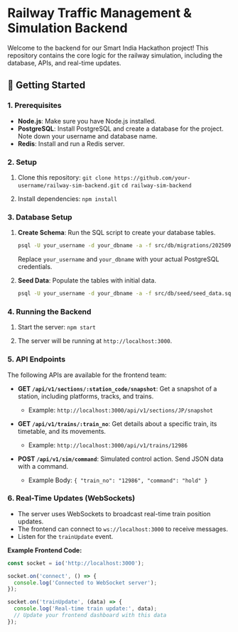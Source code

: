 # Railway Traffic Management & Simulation Backend

Welcome to the backend for our Smart India Hackathon project! This repository contains the core logic for the railway simulation, including the database, APIs, and real-time updates.

## 🚀 Getting Started

### 1. Prerequisites

- **Node.js**: Make sure you have Node.js installed.
- **PostgreSQL**: Install PostgreSQL and create a database for the project. Note down your username and database name.
- **Redis**: Install and run a Redis server.

### 2. Setup

1.  Clone this repository:
    `git clone https://github.com/your-username/railway-sim-backend.git`
    `cd railway-sim-backend`

2.  Install dependencies:
    `npm install`

### 3. Database Setup

1.  **Create Schema**: Run the SQL script to create your database tables.
    ```bash
    psql -U your_username -d your_dbname -a -f src/db/migrations/20250915_initial_schema.sql
    ```
    Replace `your_username` and `your_dbname` with your actual PostgreSQL credentials.

2.  **Seed Data**: Populate the tables with initial data.
    ```bash
    psql -U your_username -d your_dbname -a -f src/db/seed/seed_data.sql
    ```

### 4. Running the Backend

1.  Start the server:
    `npm start`

2.  The server will be running at `http://localhost:3000`.

### 5. API Endpoints

The following APIs are available for the frontend team:

-   **GET `/api/v1/sections/:station_code/snapshot`**: Get a snapshot of a station, including platforms, tracks, and trains.
    -   Example: `http://localhost:3000/api/v1/sections/JP/snapshot`

-   **GET `/api/v1/trains/:train_no`**: Get details about a specific train, its timetable, and its movements.
    -   Example: `http://localhost:3000/api/v1/trains/12986`

-   **POST `/api/v1/sim/command`**: Simulated control action. Send JSON data with a command.
    -   Example Body: `{ "train_no": "12986", "command": "hold" }`

### 6. Real-Time Updates (WebSockets)

-   The server uses WebSockets to broadcast real-time train position updates.
-   The frontend can connect to `ws://localhost:3000` to receive messages.
-   Listen for the `trainUpdate` event.

**Example Frontend Code:**
```javascript
const socket = io('http://localhost:3000');

socket.on('connect', () => {
  console.log('Connected to WebSocket server');
});

socket.on('trainUpdate', (data) => {
  console.log('Real-time train update:', data);
  // Update your frontend dashboard with this data
});